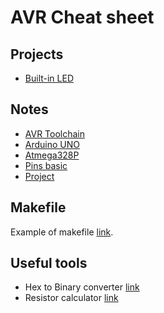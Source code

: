 # AVR Cheat sheet

## Projects

- [Built-in LED](./built-in-led/readme.md)

## Notes 

- [AVR Toolchain](/docs/avr-toolchain.md)
- [Arduino UNO](/docs/arduino-uno.md)
- [Atmega328P](/docs/atmega-328p.md)
- [Pins basic](/docs//pins-basic.md)
- [Project](/docs//projects/readme.md)

## Makefile
Example of makefile [link](/assets/Makefile).

## Useful tools
- Hex to Binary converter [link](https://www.rapidtables.com/convert/number/hex-to-binary.html)
- Resistor calculator [link](https://www.calculator.net/resistor-calculator.html)